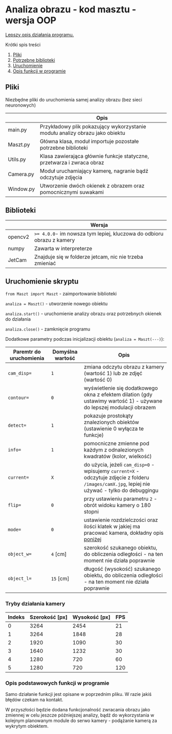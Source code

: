 # Analiza obrazu - kod masztu - wersja OOP

[Lepszy opis działania programu.](https://github.com/zarool/analiza_obrazu_pk/blob/main/README.md)

Krótki spis treści

1. [ Pliki ](#files)
2. [Potrzebne biblioteki](#dependencies)
3. [ Uruchomienie ](#usage)
4. [Opis funkcji w programie](#functions)

<a name="files"></a>

## Pliki

Niezbędne pliki do uruchomienia samej analizy obrazu (bez sieci neuronowych)

|           | Opis                                                                         |
|-----------|------------------------------------------------------------------------------|
| main.py   | Przykładowy plik pokazujący wykorzystanie modułu analizy obrazu jako obiektu |
| Maszt.py  | Główna klasa, moduł importuje pozostałe potrzebne biblioteki                 |
| Utils.py  | Klasa zawierająca głównie funkcje statyczne, przetwarza i zwraca obraz       |
| Camera.py | Moduł uruchamiający kamerę, nagranie bądź odczytuje zdjęcia                  |
| Window.py | Utworzenie dwóch okienek z obrazem oraz pomocnicznymi suwakami               |

<a name="dependencies"></a>

## Biblioteki

|                 | Wersja                                                                |
|-----------------|-----------------------------------------------------------------------|
| opencv2		       | `>= 4.0.0`- im nowsza tym lepiej, kluczowa do odbioru obrazu z kamery |
| numpy        	  | 	Zawarta w interpreterze                                              |
| JetCam          | Znajduje się w folderze jetcam, nic nie trzeba zmieniać               |

<a name="usage"></a>

## Uruchomienie skryptu

`from Maszt import Maszt` - zaimportowanie biblioteki

`analiza = Maszt()` - utworzenie nowego obiektu

`analiza.start()` - uruchomienie analizy obrazu oraz potrzebnych okienek do działania

`analiza.close()` - zamknięcie programu

Dodatkowe parametry podczas inicjalizacji obiektu (`analiza = Maszt(---)`):

| Paremtr do uruchomienia | Domyślna wartość | Opis                                                                                                                                             |
|-------------------------|------------------|--------------------------------------------------------------------------------------------------------------------------------------------------|
| `cam_disp=`             | `1`              | zmiana odczytu obrazu z kamery (wartość 1) lub ze zdjęć (wartość 0)                                                                              |
| `contour=`              | `0`              | wyświetlenie się dodatkowego okna z efektem dilation (gdy ustawimy wartość 1) - używane do lepszej modulacji obrazem                             |
| `detect=`               | `1`              | pokazuje prostokąty znalezionych obiektów (ustawienie 0 wyłącza te funkcje)                                                                      |
| `info=`                 | `1`              | pomocniczne zmienne pod każdym z odnalezionych kwadratów (kolor, wielkość)                                                                       |
| `current=`              | `X`              | do użycia, jeżeli `cam_disp=0` - wpisujemy `current=X` - odczytuje zdjęcie z folderu `/images/camX.jpg`, lepiej nie używać - tylko do debuggingu |
| `flip=`                 | `0`              | przy ustawieniu parametru `2` - obrót widoku kamery o 180 stopni                                                                                 |
| `mode=`                 | `0`              | ustawienie rozdzielczości oraz ilości klatek w jakiej ma pracować kamera, dokładny opis [poniżej](#camera_modes)                                 |
| `object_w=`             | `4` [cm]         | szerokość szukanego obiektu, do obliczenia odległości - na ten moment nie działa poprawnie                                                       |
| `object_l=`             | `15` [cm]        | długość (wysokość) szukanego obiektu, do obliczenia odległości - na ten moment nie działa poprawnie                                              |


<a name="camera_modes"></a>
### Tryby działania kamery

| Indeks | Szerokość [px] | Wysokość [px] | FPS |
|--------|----------------|---------------|-----|
| 0      | 3264           | 2454          | 21  |
| 1      | 3264           | 1848          | 28  |
| 2      | 1920           | 1090          | 30  |
| 3      | 1640           | 1232          | 30  |
| 4      | 1280           | 720           | 60  |
| 5      | 1280           | 720           | 120 |

<a name="functions"></a>

### Opis podstawowych funkcji w programie

Samo działanie funkcji jest opisane w poprzednim pliku. W razie jakiś błędów czekam na kontakt. 

W przyszłości będzie dodana funkcjonalność zwracania obrazu jako zmiennej w celu jeszcze późniejszej analizy, bądź do wykorzystania w kolejnym planowanym module do serwo kamery - podążanie kamerą za wykrytym obiektem.
